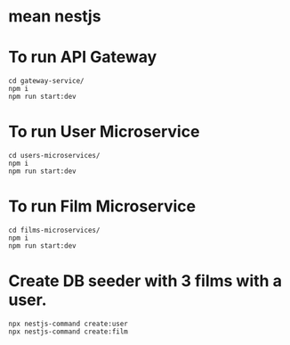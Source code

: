# mean nestjs
 
# To run API Gateway
	cd gateway-service/
	npm i
	npm run start:dev


# To run User Microservice
	cd users-microservices/
	npm i
	npm run start:dev


# To run Film Microservice
	
	cd films-microservices/
	npm i
	npm run start:dev
	

# Create DB seeder with 3 films with a user.
	npx nestjs-command create:user
	npx nestjs-command create:film
